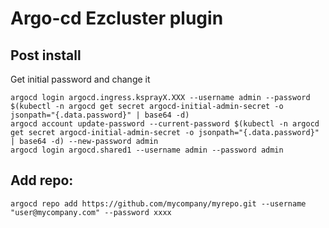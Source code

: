 # Argo-cd Ezcluster plugin

## Post install

Get initial password and change it

```
argocd login argocd.ingress.ksprayX.XXX --username admin --password $(kubectl -n argocd get secret argocd-initial-admin-secret -o jsonpath="{.data.password}" | base64 -d)
argocd account update-password --current-password $(kubectl -n argocd get secret argocd-initial-admin-secret -o jsonpath="{.data.password}" | base64 -d) --new-password admin
argocd login argocd.shared1 --username admin --password admin
```

## Add repo:

```
argocd repo add https://github.com/mycompany/myrepo.git --username "user@mycompany.com" --password xxxx
```



